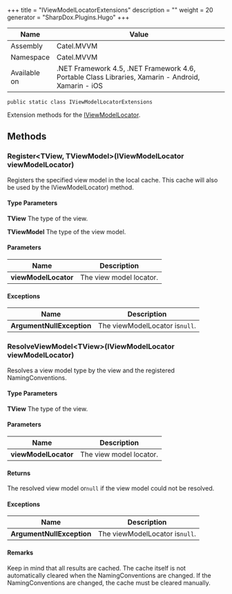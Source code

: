 

+++
title = "IViewModelLocatorExtensions" 
description = ""
weight = 20
generator = "SharpDox.Plugins.Hugo"
+++

Name|Value
---|---
Assembly|Catel.MVVM
Namespace|Catel.MVVM
Available on|.NET Framework 4.5, .NET Framework 4.6, Portable Class Libraries, Xamarin - Android, Xamarin - iOS

```
public static class IViewModelLocatorExtensions
```

Extension methods for the [IViewModelLocator](#).

## Methods

### Register&lt;TView, TViewModel&gt;(IViewModelLocator viewModelLocator)

Registers the specified view model in the local cache. This cache will also be used by the IViewModelLocator) method.

#### Type Parameters

**TView**
The type of the view.

**TViewModel**
The type of the view model.

#### Parameters

Name|Description
---|---
**viewModelLocator**|The view model locator.

#### Exceptions

Name|Description
---|---
**ArgumentNullException**|The viewModelLocator is`null`.

### ResolveViewModel&lt;TView&gt;(IViewModelLocator viewModelLocator)

Resolves a view model type by the view and the registered NamingConventions.

#### Type Parameters

**TView**
The type of the view.

#### Parameters

Name|Description
---|---
**viewModelLocator**|The view model locator.

#### Returns

The resolved view model or`null` if the view model could not be resolved.

#### Exceptions

Name|Description
---|---
**ArgumentNullException**|The viewModelLocator is`null`.

#### Remarks

Keep in mind that all results are cached. The cache itself is not automatically cleared when the NamingConventions are changed. If the NamingConventions are changed, the cache must be cleared manually.

